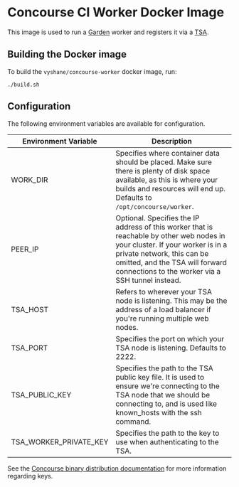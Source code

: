 # Concourse CI Worker Docker Image

This image is used to run a [Garden](https://github.com/cloudfoundry-incubator/garden) worker and registers it via a [TSA](https://github.com/concourse/tsa).

## Building the Docker image

To build the `vyshane/concourse-worker` docker image, run:

```
./build.sh
```

## Configuration

The following environment variables are available for configuration.

Environment Variable | Description
--- | ---
WORK_DIR | Specifies where container data should be placed. Make sure there is plenty of disk space available, as this is where your builds and resources will end up. Defaults to `/opt/concourse/worker`.
PEER_IP | Optional. Specifies the IP address of this worker that is reachable by other web nodes in your cluster. If your worker is in a private network, this can be omitted, and the TSA will forward connections to the worker via a SSH tunnel instead.
TSA_HOST | Refers to wherever your TSA node is listening. This may be the address of a load balancer if you're running multiple web nodes.
TSA_PORT | Specifies the port on which your TSA node is listening. Defaults to 2222.
TSA_PUBLIC_KEY | Specifies the path to the TSA public key file. It is used to ensure we're connecting to the TSA node that we should be connecting to, and is used like known_hosts with the ssh command.
TSA_WORKER_PRIVATE_KEY | Specifies the path to the key to use when authenticating to the TSA.

See the [Concourse binary distribution documentation](https://github.com/concourse/bin#prerequisites) for more information regarding keys.